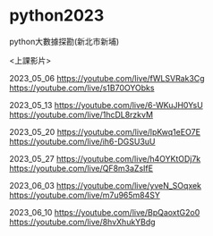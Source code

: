 # python2023
python大數據探勘(新北市新埔)

<上課影片>

2023_05_06
https://youtube.com/live/fWLSVRak3Cg
https://youtube.com/live/s1B70OYObks

2023_05_13
https://youtube.com/live/6-WKuJH0YsU
https://youtube.com/live/1hcDL8rzkvM

2023_05_20
https://youtube.com/live/lpKwq1eEO7E
https://youtube.com/live/ih6-DGSU3uU

2023_05_27
https://youtube.com/live/h4OYKtODj7k
https://youtube.com/live/QF8m3aZsIfE

2023_06_03
https://youtube.com/live/yveN_SOqxek
https://youtube.com/live/m7u965m84SY

2023_06_10
https://youtube.com/live/BpQaoxtG2o0
https://youtube.com/live/8hvXhukYBdg
